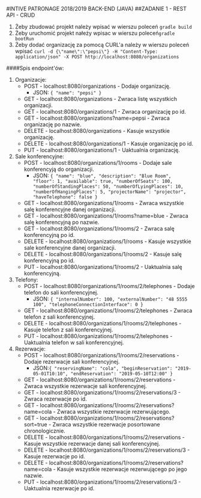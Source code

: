 #INTIVE PATRONAGE 2018/2019 BACK-END (JAVA)
##ZADANIE 1 - REST API - CRUD

1. Żeby zbudować projekt należy wpisać w wierszu poleceń ``gradle build``
2. Żeby uruchomić projekt nałeży wpisac w wierszu poleceń``gradle bootRun``
3. Żeby dodać organizację za pomocą CURL'a należy w wierszu poleceń wpisać ``curl -d {\"name\":\"pepsi\"} -H "Content-Type: application/json" -X POST http://localhost:8080/organizations``

####Spis endpoint'ów:
1. Organizacje:
    - POST - localhost:8080/organizations - Dodaje organizację.
        - JSON: `{
          	"name": "pepsi"
          }`
    - GET - localhost:8080/organizations - Zwraca listę wszystkich organizacji.
    - GET - localhost:8080/organizations/1 - Zwraca organizację po id.
    - GET - localhost:8080/organizations?name=pepsi - Zwraca organizację po nazwie.
    - DELETE - localhost:8080/organizations - Kasuje wszystkie organizację.
    - DELETE - localhost:8080/organizations/1 - Kasuje organizację po id.
    - PUT - localhost:8080/organizations/1 - Uaktualnia organizację.
2. Sale konferencyjne:
    - POST - localhost:8080/organizations/1/rooms - Dodaje sale konferencyją do organizacji.
        - JSON: `{
          	"name": "blue",
              "description": "Blue Room",
              "floor": 1,
              "available": true,
              "numberOfSeats": 100,
              "numberOfStandingPlaces": 50,
              "numberOfLyingPlaces": 10,
              "numberOfHangingPlaces": 5,
              "projectorName": "projector",
              "haveTelephone": false
          }`
    - GET - localhost:8080/organizations/1/rooms - Zwraca wszystkie salę konferencyjne danej organizacji.
    - GET - localhost:8080/organizations/1/rooms?name=blue - Zwraca salę konferencyjną po nazwie.
    - GET - localhost:8080/organizations/1/rooms/2 - Zwraca salę konferencyjną po id.
    - DELETE - localhost:8080/organizations/1/rooms - Kasuje wszystkie sale konferencyjne danej organizacji.
    - DELETE - localhost:8080/organizations/1/rooms/2 - Kasuje salę konferencyjną po id.
    - PUT - localhost:8080/organizations/1/rooms/2 - Uaktualnia salę konferencyjną.
3. Telefony:
    - POST - localhost:8080/organizations/1/rooms/2/telephones - Dodaje telefon do sali konferencyjnej.
        - JSON: `{
          	"internalNumber": 100,
          	"externalNumber": "48 5555 100",
          	"telephoneConnectionInterface": 0
          }`
    - GET - localhost:8080/organizations/1/rooms/2/telephones - Zwraca telefon z sali konferencyjnej.
    - DELETE - localhost:8080/organizations/1/rooms/2/telephones - Kasuje telefon z sali konferencyjnej.
    - PUT - localhost:8080/organizations/1/rooms/2/telephones - Uaktualnia telefon w sali konferencyjnej.
4. Rezerwacje:
    - POST - localhost:8080/organizations/1/rooms/2/reservations - Dodaje rezerwacje sali konferencyjnej.
        - JSON:`{
          	"reservingName": "cola",
          	"beginReservation": "2019-05-01T10:10",
          	"endReservation": "2019-05-10T12:00"
          }`
    - GET - localhost:8080/organizations/1/rooms/2/reservations - Zwraca wszystkie rezerwacje sali konferencyjnej.
    - GET - localhost:8080/organizations/1/rooms/2/reservations/3 - Zwraca rezerwacje po id.
    - GET - localhost:8080/organizations/1/rooms/2/reservations?name=cola - Zwraca wszystkie rezerwacje rezerwującego.
    - GET - localhost:8080/organizations/1/rooms/2/reservations?sort=true - Zwraca wszystkie rezerwacje posortowane chronologicznie.
    - DELETE - localhost:8080/organizations/1/rooms/2/reservations - Kasuje wszystkie rezerwacje danej sali konferencyjnej.
    - DELETE - localhost:8080/organizations/1/rooms/2/reservations/3 - Kasuje rezerwacje po id.
    - DELETE - localhost:8080/organizations/1/rooms/2/reservations?name=cola - Kasuje wszystkie rezerwacje rezerwującego po jego nazwie.
    - PUT - localhost:8080/organizations/1/rooms/2/reservations/3 - Uaktualnia rezerwacje po id.
    
